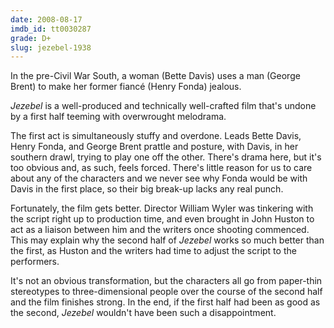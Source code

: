 ```yaml
---
date: 2008-08-17
imdb_id: tt0030287
grade: D+
slug: jezebel-1938
---
```


In the pre-Civil War South, a woman (Bette Davis) uses a man (George Brent) to make her former fiancé (Henry Fonda) jealous.

_Jezebel_ is a well-produced and technically well-crafted film that's undone by a first half teeming with overwrought melodrama.

The first act is simultaneously stuffy and overdone. Leads Bette Davis, Henry Fonda, and George Brent prattle and posture, with Davis, in her southern drawl, trying to play one off the other. There's drama here, but it's too obvious and, as such, feels forced. There's little reason for us to care about any of the characters and we never see why Fonda would be with Davis in the first place, so their big break-up lacks any real punch.

Fortunately, the film gets better. Director William Wyler was tinkering with the script right up to production time, and even brought in John Huston to act as a liaison between him and the writers once shooting commenced. This may explain why the second half of _Jezebel_ works so much better than the first, as Huston and the writers had time to adjust the script to the performers.

It's not an obvious transformation, but the characters all go from paper-thin stereotypes to three-dimensional people over the course of the second half and the film finishes strong. In the end, if the first half had been as good as the second, _Jezebel_ wouldn't have been such a disappointment.
